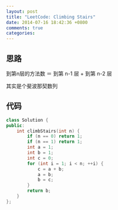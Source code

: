 ```yaml
---
layout: post
title: "LeetCode: Climbing Stairs"
date: 2014-07-16 18:42:36 +0800
comments: true
categories: 
---
```

## 思路
到第n层的方法数 ＝ 到第 n-1 层 + 到第 n-2 层

其实是个斐波那契数列

## 代码
```cpp
class Solution {
public:
    int climbStairs(int n) {
        if (n == 0) return 1;
        if (n == 1) return 1;
        int a = 1;
        int b = 1;
        int c = 0;
        for (int i = 1; i < n; ++i) {
            c = a + b;
            a = b;
            b = c;
        }
        return b;
    }
};
```